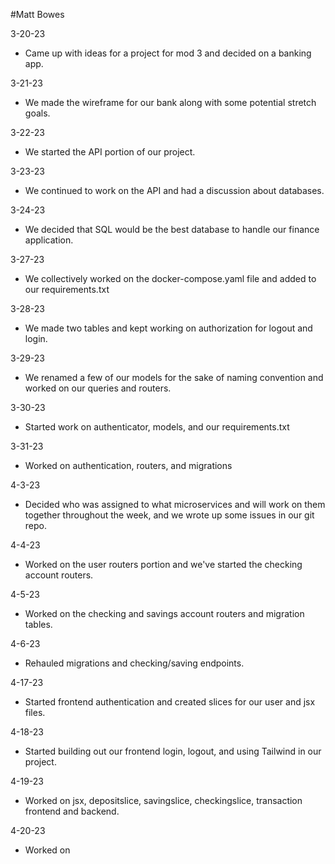#Matt Bowes

3-20-23
- Came up with ideas for a project for mod 3 and decided on a banking app.

3-21-23
- We made the wireframe for our bank along with some potential stretch goals.

3-22-23
- We started the API portion of our project.

3-23-23
- We continued to work on the API and had a discussion about databases.

3-24-23
- We decided that SQL would be the best database to handle our finance application.

3-27-23
- We collectively worked on the docker-compose.yaml file and added to our requirements.txt

3-28-23
- We made two tables and kept working on authorization for logout and login.

3-29-23
- We renamed a few of our models for the sake of naming convention and worked on our queries and routers.

3-30-23
- Started work on authenticator, models, and our requirements.txt

3-31-23
- Worked on authentication, routers, and migrations

4-3-23
- Decided who was assigned to what microservices and will work on them together throughout the week, and we wrote up some issues in our git repo.

4-4-23
- Worked on the user routers portion and we've started the checking account routers.

4-5-23
- Worked on the checking and savings account routers and migration tables.

4-6-23
- Rehauled migrations and checking/saving endpoints.

4-17-23
- Started frontend authentication and created slices for our user and jsx files.

4-18-23
- Started building out our frontend login, logout, and using Tailwind in our project.

4-19-23
- Worked on jsx, depositslice, savingslice, checkingslice, transaction frontend and backend.

4-20-23
- Worked on 
